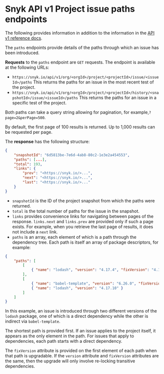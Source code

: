 # Snyk API v1 Project issue paths endpoints

The following provides information in addition to the information in the [API v1 reference docs](https://snyk.docs.apiary.io/reference/projects/project-issue-paths/list-all-project-issue-paths).

The `paths` endpoints provide details of the paths through which an issue has been introduced.

**Requests** to the `paths` endpoint are `GET` requests. The endpoint is available at the following URLs:

* `https://snyk.io/api/v1/org/<orgId>/project/<projectId>/issue/<issueId>/paths` This returns the paths for an issue in the most recent test of the project.
* `https://snyk.io/api/v1/org/<orgId>/project/<projectId>/history/<snapshotId>/issue/<issueId>/paths` This returns the paths for an issue in a specific test of the project.

Both paths can take a query string allowing for pagination, for example,`?page=2&perPage=500`.

By default, the first page of 100 results is returned. Up to 1,000 results can be requested per page.

The **response** has the following structure:

```json
{
    "snapshotId": "6d5813be-7e6d-4ab8-80c2-1e3e2a454553",
    "paths": [...],
    "total": 193,
    "links": {
        "prev": "<https://snyk.io/>...",
        "next": "<https://snyk.io/>...",
        "last": "<https://snyk.io/>..."
    }
}
```

* `snapshotId` is the ID of the project snapshot from which the paths were returned.
* `total` is the total number of paths for the issue in the snapshot.
* `links` provides convenience links for navigating between pages of the response. `links.next` and `links.prev` are provided only if such a page exists. For example, when you retrieve the last page of results, it does not include a `next` link.
* `paths` is an array, each element of which is a path through the dependency tree. Each path is itself an array of package descriptors, for example:

```json
{
    "paths": [
        [
            { "name": "lodash", "version": "4.17.4", "fixVersion": "4.17.20" }
        ],
        [ 
            { "name": "babel-template", "version": "6.26.0", "fixVersion": "6.26.0" },
            { "name": "lodash", "version": "4.17.10" }
        ]
    ]
}
```

In this example, an issue is introduced through two different versions of the `lodash` package, one of which is a direct dependency while the other is indirect via `babel-template`.

The shortest path is provided first. If an issue applies to the project itself, it appears as the only element in the path. For issues that apply to dependencies, each path starts with a direct dependency.

The `fixVersion` attribute is provided on the first element of each path when that path is upgradable. If the `version` attribute and `fixVersion` attributes are the same, then the upgrade will only involve re-locking transitive dependencies.
